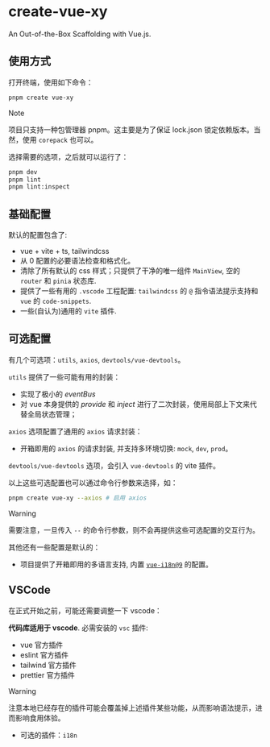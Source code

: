 # create-vue-xy

An Out-of-the-Box Scaffolding with Vue.js.

## 使用方式

打开终端，使用如下命令：

```sh
pnpm create vue-xy
```

> [!NOTE]
> 项目只支持一种包管理器 pnpm。这主要是为了保证 lock.json 锁定依赖版本。当然，使用 `corepack` 也可以。

选择需要的选项，之后就可以运行了：

```sh
pnpm dev
pnpm lint
pnpm lint:inspect
```

## 基础配置

默认的配置包含了:

- vue + vite + ts, tailwindcss
- 从 0 配置的必要语法检查和格式化。
- 清除了所有默认的 css 样式；只提供了干净的唯一组件 `MainView`, 空的 `router` 和 `pinia` 状态库.
- 提供了一些有用的 `.vscode` 工程配置: `tailwindcss` 的 `@` 指令语法提示支持和 `vue` 的 `code-snippets`.
- 一些(自认为)通用的 `vite` 插件.

## 可选配置

有几个可选项：`utils`, `axios`, `devtools/vue-devtools`。

`utils` 提供了一些可能有用的封装：

- 实现了极小的 _eventBus_
- 对 vue 本身提供的 _provide_ 和 _inject_ 进行了二次封装，使用局部上下文来代替全局状态管理；

`axios` 选项配置了通用的 `axios` 请求封装：

- 开箱即用的 `axios` 的请求封装, 并支持多环境切换: `mock`, `dev`, `prod`。

`devtools/vue-devtools` 选项，会引入 `vue-devtools` 的 vite 插件。

以上这些可选配置也可以通过命令行参数来选择，如：

```sh
pnpm create vue-xy --axios # 启用 axios
```

> [!WARNING]
> 需要注意，一旦传入 `--` 的命令行参数，则不会再提供这些可选配置的交互行为。

其他还有一些配置是默认的：

- 项目提供了开箱即用的多语言支持, 内置 [`vue-i18n@9`](https://github.com/intlify/vue-i18n) 的配置。

## VSCode

在正式开始之前，可能还需要调整一下 vscode：

**代码库适用于 vscode**. 必需安装的 `vsc` 插件:

- vue 官方插件
- eslint 官方插件
- tailwind 官方插件
- prettier 官方插件

> [!WARNING]
> 注意本地已经存在的插件可能会覆盖掉上述插件某些功能，从而影响语法提示，进而影响食用体验。

- 可选的插件：`i18n`
